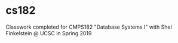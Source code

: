 # cs182
Classwork completed for CMPS182 "Database Systems I" with Shel Finkelstein @ UCSC in Spring 2019
